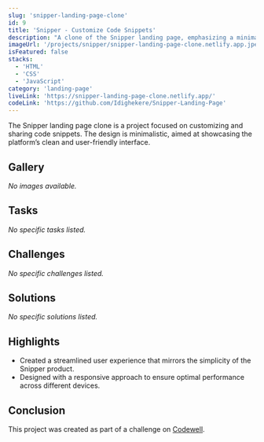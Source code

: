 ```yaml
---
slug: 'snipper-landing-page-clone'
id: 9
title: 'Snipper - Customize Code Snippets'
description: "A clone of the Snipper landing page, emphasizing a minimalistic design for a platform that enables users to customize and share code snippets."
imageUrl: '/projects/snipper/snipper-landing-page-clone.netlify.app.jpeg'
isFeatured: false
stacks:
  - 'HTML'
  - 'CSS'
  - 'JavaScript'
category: 'landing-page'
liveLink: 'https://snipper-landing-page-clone.netlify.app/'
codeLink: 'https://github.com/Idighekere/Snipper-Landing-Page'
---
```



The Snipper landing page clone is a project focused on customizing and sharing code snippets. The design is minimalistic, aimed at showcasing the platform’s clean and user-friendly interface.

## Gallery
_No images available._

## Tasks
_No specific tasks listed._

## Challenges
_No specific challenges listed._

## Solutions
_No specific solutions listed._

## Highlights
- Created a streamlined user experience that mirrors the simplicity of the Snipper product.
- Designed with a responsive approach to ensure optimal performance across different devices.

## Conclusion
This project was created as part of a challenge on [Codewell](https://codewell.cc).
